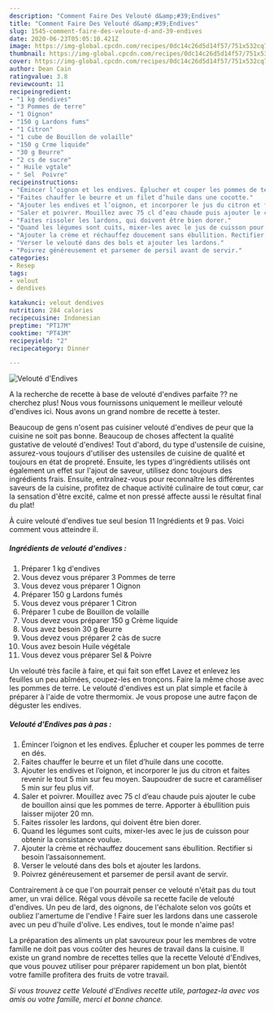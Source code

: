 ```yaml
---
description: "Comment Faire Des Velouté d&amp;#39;Endives"
title: "Comment Faire Des Velouté d&amp;#39;Endives"
slug: 1545-comment-faire-des-veloute-d-and-39-endives
date: 2020-06-23T05:05:10.421Z
image: https://img-global.cpcdn.com/recipes/0dc14c26d5d14f57/751x532cq70/veloute-dendives-photo-principale-de-la-recette.jpg
thumbnail: https://img-global.cpcdn.com/recipes/0dc14c26d5d14f57/751x532cq70/veloute-dendives-photo-principale-de-la-recette.jpg
cover: https://img-global.cpcdn.com/recipes/0dc14c26d5d14f57/751x532cq70/veloute-dendives-photo-principale-de-la-recette.jpg
author: Dean Cain
ratingvalue: 3.8
reviewcount: 11
recipeingredient:
- "1 kg dendives"
- "3 Pommes de terre"
- "1 Oignon"
- "150 g Lardons fums"
- "1 Citron"
- "1 cube de Bouillon de volaille"
- "150 g Crme liquide"
- "30 g Beurre"
- "2 cs de sucre"
- " Huile vgtale"
- " Sel  Poivre"
recipeinstructions:
- "Émincer l’oignon et les endives. Éplucher et couper les pommes de terre en dés."
- "Faites chauffer le beurre et un filet d’huile dans une cocotte."
- "Ajouter les endives et l’oignon, et incorporer le jus du citron et faites revenir le tout 5 min sur feu moyen. Saupoudrer de sucre et caraméliser 5 min sur feu plus vif."
- "Saler et poivrer. Mouillez avec 75 cl d’eau chaude puis ajouter le cube de bouillon ainsi que les pommes de terre. Apporter à ébullition puis laisser mijoter 20 mn."
- "Faites rissoler les lardons, qui doivent être bien dorer."
- "Quand les légumes sont cuits, mixer-les avec le jus de cuisson pour obtenir la consistance voulue."
- "Ajouter la crème et réchauffez doucement sans ébullition. Rectifier si besoin l’assaisonnement."
- "Verser le velouté dans des bols et ajouter les lardons."
- "Poivrez généreusement et parsemer de persil avant de servir."
categories:
- Resep
tags:
- velout
- dendives

katakunci: velout dendives 
nutrition: 284 calories
recipecuisine: Indonesian
preptime: "PT17M"
cooktime: "PT43M"
recipeyield: "2"
recipecategory: Dinner

---
```



![Velouté d&#39;Endives](https://img-global.cpcdn.com/recipes/0dc14c26d5d14f57/751x532cq70/veloute-dendives-photo-principale-de-la-recette.jpg)

A la recherche de recette à base de velouté d&#39;endives parfaite ?? ne cherchez plus! Nous vous fournissons uniquement le meilleur velouté d&#39;endives ici. Nous avons un grand nombre de recette à tester.

Beaucoup de gens n'osent pas cuisiner velouté d&#39;endives de peur que la cuisine ne soit pas bonne. Beaucoup de choses affectent la qualité gustative de velouté d&#39;endives! Tout d'abord, du type d'ustensile de cuisine, assurez-vous toujours d'utiliser des ustensiles de cuisine de qualité et toujours en état de propreté. Ensuite, les types d'ingrédients utilisés ont également un effet sur l'ajout de saveur, utilisez donc toujours des ingrédients frais. Ensuite, entraînez-vous pour reconnaître les différentes saveurs de la cuisine, profitez de chaque activité culinaire de tout cœur, car la sensation d'être excité, calme et non pressé affecte aussi le résultat final du plat!

<!--inarticleads1-->

À cuire velouté d&#39;endives tue seul besion 11 Ingrédients et 9 pas. Voici comment vous atteindre il.

##### Ingrédients de velouté d&#39;endives :

1. Préparer 1 kg d&#39;endives
1. Vous devez vous préparer 3 Pommes de terre
1. Vous devez vous préparer 1 Oignon
1. Préparer 150 g Lardons fumés
1. Vous devez vous préparer 1 Citron
1. Préparer 1 cube de Bouillon de volaille
1. Vous devez vous préparer 150 g Crème liquide
1. Vous avez besoin 30 g Beurre
1. Vous devez vous préparer 2 càs de sucre
1. Vous avez besoin  Huile végétale
1. Vous devez vous préparer  Sel &amp; Poivre


Un velouté très facile à faire, et qui fait son effet Lavez et enlevez les feuilles un peu abîmées, coupez-les en tronçons. Faire la même chose avec les pommes de terre. Le velouté d&#39;endives est un plat simple et facile à préparer à l&#39;aide de votre thermomix. Je vous propose une autre façon de déguster les endives. 

<!--inarticleads2-->

##### Velouté d&#39;Endives pas à pas :

1. Émincer l’oignon et les endives. Éplucher et couper les pommes de terre en dés.
1. Faites chauffer le beurre et un filet d’huile dans une cocotte.
1. Ajouter les endives et l’oignon, et incorporer le jus du citron et faites revenir le tout 5 min sur feu moyen. Saupoudrer de sucre et caraméliser 5 min sur feu plus vif.
1. Saler et poivrer. Mouillez avec 75 cl d’eau chaude puis ajouter le cube de bouillon ainsi que les pommes de terre. Apporter à ébullition puis laisser mijoter 20 mn.
1. Faites rissoler les lardons, qui doivent être bien dorer.
1. Quand les légumes sont cuits, mixer-les avec le jus de cuisson pour obtenir la consistance voulue.
1. Ajouter la crème et réchauffez doucement sans ébullition. Rectifier si besoin l’assaisonnement.
1. Verser le velouté dans des bols et ajouter les lardons.
1. Poivrez généreusement et parsemer de persil avant de servir.


Contrairement à ce que l&#39;on pourrait penser ce velouté n&#39;était pas du tout amer, un vrai délice. Régal vous dévoile sa recette facile de velouté d&#39;endives. Un peu de lard, des oignons, de l&#39;échalote selon vos goûts et oubliez l&#39;amertume de l&#39;endive ! Faire suer les lardons dans une casserole avec un peu d&#39;huile d&#39;olive. Les endives, tout le monde n&#39;aime pas! 

<!--inarticleads1-->

<p>
La préparation des aliments un plat savoureux pour les membres de votre famille ne doit pas vous coûter des heures de travail dans la cuisine. Il existe un grand nombre de recettes telles que la recette Velouté d&#39;Endives, que vous pouvez utiliser pour préparer rapidement un bon plat, bientôt votre famille profitera des fruits de votre travail.
</p>

<p>
<i>Si vous trouvez cette Velouté d&#39;Endives recette utile, partagez-la avec vos amis ou votre famille, merci et bonne chance.</i>
</p>
